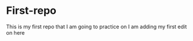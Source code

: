 # First-repo
This is my first repo that I am going to practice on
I am adding my first edit on here
